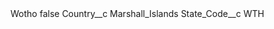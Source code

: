 <?xml version="1.0" encoding="UTF-8"?>
<CustomMetadata xmlns="http://soap.sforce.com/2006/04/metadata" xmlns:xsi="http://www.w3.org/2001/XMLSchema-instance" xmlns:xsd="http://www.w3.org/2001/XMLSchema">
    <label>Wotho</label>
    <protected>false</protected>
    <values>
        <field>Country__c</field>
        <value xsi:type="xsd:string">Marshall_Islands</value>
    </values>
    <values>
        <field>State_Code__c</field>
        <value xsi:type="xsd:string">WTH</value>
    </values>
</CustomMetadata>
